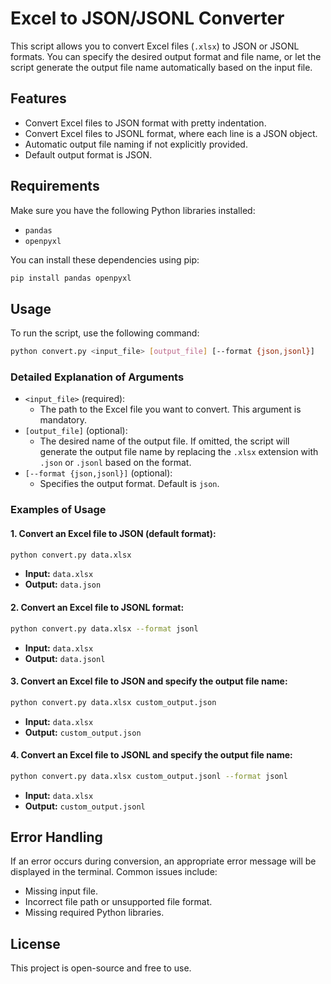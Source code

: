 # Excel to JSON/JSONL Converter

This script allows you to convert Excel files (`.xlsx`) to JSON or JSONL formats. You can specify the desired output format and file name, or let the script generate the output file name automatically based on the input file.

## Features
- Convert Excel files to JSON format with pretty indentation.
- Convert Excel files to JSONL format, where each line is a JSON object.
- Automatic output file naming if not explicitly provided.
- Default output format is JSON.

## Requirements

Make sure you have the following Python libraries installed:

- `pandas`
- `openpyxl`

You can install these dependencies using pip:

```bash
pip install pandas openpyxl
```

## Usage

To run the script, use the following command:

```bash
python convert.py <input_file> [output_file] [--format {json,jsonl}]
```

### Detailed Explanation of Arguments
- `<input_file>` (required):
  - The path to the Excel file you want to convert. This argument is mandatory.
- `[output_file]` (optional):
  - The desired name of the output file. If omitted, the script will generate the output file name by replacing the `.xlsx` extension with `.json` or `.jsonl` based on the format.
- `[--format {json,jsonl}]` (optional):
  - Specifies the output format. Default is `json`.

### Examples of Usage

#### 1. Convert an Excel file to JSON (default format):
```bash
python convert.py data.xlsx
```
- **Input:** `data.xlsx`
- **Output:** `data.json`

#### 2. Convert an Excel file to JSONL format:
```bash
python convert.py data.xlsx --format jsonl
```
- **Input:** `data.xlsx`
- **Output:** `data.jsonl`

#### 3. Convert an Excel file to JSON and specify the output file name:
```bash
python convert.py data.xlsx custom_output.json
```
- **Input:** `data.xlsx`
- **Output:** `custom_output.json`

#### 4. Convert an Excel file to JSONL and specify the output file name:
```bash
python convert.py data.xlsx custom_output.jsonl --format jsonl
```
- **Input:** `data.xlsx`
- **Output:** `custom_output.jsonl`

## Error Handling
If an error occurs during conversion, an appropriate error message will be displayed in the terminal. Common issues include:
- Missing input file.
- Incorrect file path or unsupported file format.
- Missing required Python libraries.

## License
This project is open-source and free to use.



